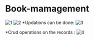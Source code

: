 # Book-mamagement
 
![1](https://user-images.githubusercontent.com/72147469/146765304-fb47ca13-c5d1-458c-bd83-c1a8fa9fecff.png)
![2](https://user-images.githubusercontent.com/72147469/146765508-b7ccca77-64e1-4d9c-92c8-2630be939833.png)
*Updations can be done:
![3](https://user-images.githubusercontent.com/72147469/146765555-69473bbf-810c-4aa4-8102-4262467fea5a.png)

*Crud operations on the records :
![4](https://user-images.githubusercontent.com/72147469/146765574-6fe313ac-e70b-458e-aeda-929a6ddd5f43.png)




